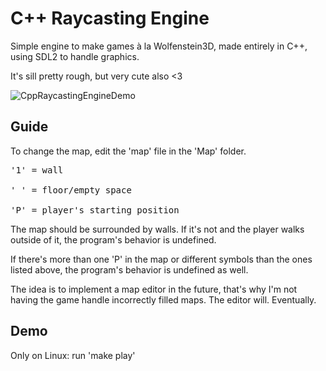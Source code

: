 # C++ Raycasting Engine

Simple engine to make games à la Wolfenstein3D, made entirely in C++, using SDL2 to handle graphics.

It's sill pretty rough, but very cute also <3

![CppRaycastingEngineDemo](https://user-images.githubusercontent.com/95633668/234728752-fc2fb2db-ef20-4b6a-af99-8e68c2fd0142.png)

## Guide

To change the map, edit the 'map' file in the 'Map' folder.

<pre>
'1' = wall

' ' = floor/empty space

'P' = player's starting position
</pre>

The map should be surrounded by walls. If it's not and the player walks outside of it, the program's behavior is undefined.

If there's more than one 'P' in the map or different symbols than the ones listed above, the program's behavior is undefined as well.

The idea is to implement a map editor in the future, that's why I'm not having the game handle incorrectly filled maps. The editor will. Eventually.


## Demo

Only on Linux: run 'make play'
